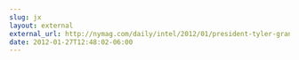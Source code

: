 ```yaml
---
slug: jx
layout: external
external_url: http://nymag.com/daily/intel/2012/01/president-tyler-grandson-alive.html
date: 2012-01-27T12:48:02-06:00
---
```

